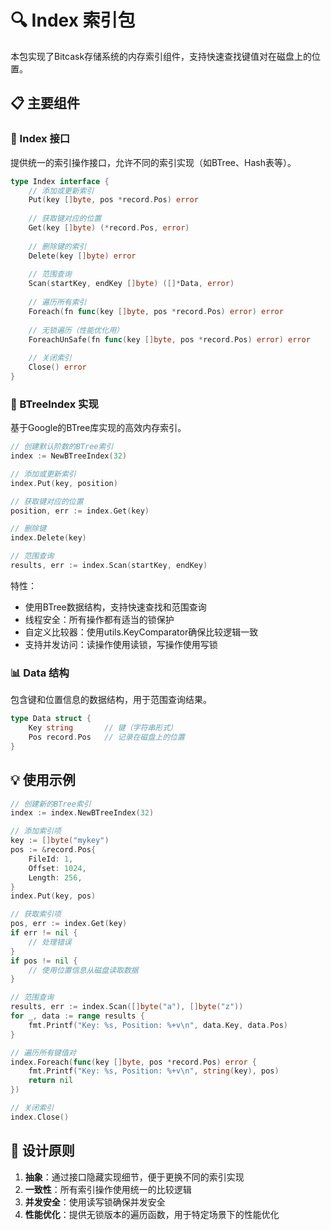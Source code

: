 # 🔍 Index 索引包

本包实现了Bitcask存储系统的内存索引组件，支持快速查找键值对在磁盘上的位置。

## 📋 主要组件

### 🔄 Index 接口

提供统一的索引操作接口，允许不同的索引实现（如BTree、Hash表等）。

```go
type Index interface {
    // 添加或更新索引
    Put(key []byte, pos *record.Pos) error
    
    // 获取键对应的位置
    Get(key []byte) (*record.Pos, error)
    
    // 删除键的索引
    Delete(key []byte) error
    
    // 范围查询
    Scan(startKey, endKey []byte) ([]*Data, error)
    
    // 遍历所有索引
    Foreach(fn func(key []byte, pos *record.Pos) error) error
    
    // 无锁遍历（性能优化用）
    ForeachUnSafe(fn func(key []byte, pos *record.Pos) error) error
    
    // 关闭索引
    Close() error
}
```

### 🌲 BTreeIndex 实现

基于Google的BTree库实现的高效内存索引。

```go
// 创建默认阶数的BTree索引
index := NewBTreeIndex(32)

// 添加或更新索引
index.Put(key, position)

// 获取键对应的位置
position, err := index.Get(key)

// 删除键
index.Delete(key)

// 范围查询
results, err := index.Scan(startKey, endKey)
```

特性：
- 使用BTree数据结构，支持快速查找和范围查询
- 线程安全：所有操作都有适当的锁保护
- 自定义比较器：使用utils.KeyComparator确保比较逻辑一致
- 支持并发访问：读操作使用读锁，写操作使用写锁

### 📊 Data 结构

包含键和位置信息的数据结构，用于范围查询结果。

```go
type Data struct {
    Key string       // 键（字符串形式）
    Pos record.Pos   // 记录在磁盘上的位置
}
```

## 💡 使用示例

```go
// 创建新的BTree索引
index := index.NewBTreeIndex(32)

// 添加索引项
key := []byte("mykey")
pos := &record.Pos{
    FileId: 1,
    Offset: 1024,
    Length: 256,
}
index.Put(key, pos)

// 获取索引项
pos, err := index.Get(key)
if err != nil {
    // 处理错误
}
if pos != nil {
    // 使用位置信息从磁盘读取数据
}

// 范围查询
results, err := index.Scan([]byte("a"), []byte("z"))
for _, data := range results {
    fmt.Printf("Key: %s, Position: %+v\n", data.Key, data.Pos)
}

// 遍历所有键值对
index.Foreach(func(key []byte, pos *record.Pos) error {
    fmt.Printf("Key: %s, Position: %+v\n", string(key), pos)
    return nil
})

// 关闭索引
index.Close()
```

## 🔧 设计原则

1. **抽象**：通过接口隐藏实现细节，便于更换不同的索引实现
2. **一致性**：所有索引操作使用统一的比较逻辑
3. **并发安全**：使用读写锁确保并发安全
4. **性能优化**：提供无锁版本的遍历函数，用于特定场景下的性能优化 
